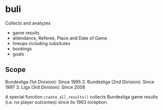 # buli #
Collects and analyzes

- game results
- attendance, Referee, Place and Date of Game
- lineups including subsitutes
- bookings
- goals

## Scope ##
Bundesliga (1st Division): Since 1995
2. Bundesliga (2nd Division): Since 1997
3. Liga (3rd Division): Since 2008

A special function `create_all_results()` collects Bundesliga game results (i.e. no player outcomes) since its 1963 inception.




